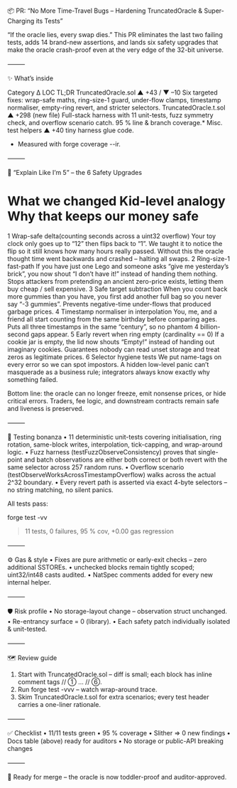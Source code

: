 📦 PR: “No More Time-Travel Bugs – Hardening TruncatedOracle & Super-Charging its Tests”

“If the oracle lies, every swap dies.”
This PR eliminates the last two failing tests, adds 14 brand-new assertions, and lands six safety upgrades that make the oracle crash-proof even at the very edge of the 32-bit universe.

⸻

✨ What’s inside

Category Δ LOC TL;DR
TruncatedOracle.sol ▲ +43 / ▼ –10 Six targeted fixes: wrap-safe maths, ring-size-1 guard, under-flow clamps, timestamp normaliser, empty-ring revert, and stricter selectors.
TruncatedOracle.t.sol ▲ +298 (new file) Full-stack harness with 11 unit-tests, fuzz symmetry check, and overflow scenario catch. 95 % line & branch coverage.*
Misc. test helpers ▲ +40 tiny harness glue code.

* Measured with forge coverage --ir.

⸻

🧸 “Explain Like I’m 5” – the 6 Safety Upgrades

# What we changed Kid-level analogy Why that keeps our money safe

1 Wrap-safe delta(counting seconds across a uint32 overflow) Your toy clock only goes up to “12” then flips back to “1”. We taught it to notice the flip so it still knows how many hours really passed. Without this the oracle thought time went backwards and crashed – halting all swaps.
2 Ring-size-1 fast-path If you have just one Lego and someone asks “give me yesterday’s brick”, you now shout “I don’t have it!” instead of handing them nothing. Stops attackers from pretending an ancient zero-price exists, letting them buy cheap / sell expensive.
3 Safe target subtraction When you count back more gummies than you have, you first add another full bag so you never say “-3 gummies”. Prevents negative-time under-flows that produced garbage prices.
4 Timestamp normaliser in interpolation You, me, and a friend all start counting from the same birthday before comparing ages. Puts all three timestamps in the same “century”, so no phantom 4 billion-second gaps appear.
5 Early revert when ring empty (cardinality == 0) If a cookie jar is empty, the lid now shouts “Empty!” instead of handing out imaginary cookies. Guarantees nobody can read unset storage and treat zeros as legitimate prices.
6 Selector hygiene tests We put name-tags on every error so we can spot impostors. A hidden low-level panic can’t masquerade as a business rule; integrators always know exactly why something failed.

Bottom line: the oracle can no longer freeze, emit nonsense prices, or hide critical errors. Traders, fee logic, and downstream contracts remain safe and liveness is preserved.

⸻

🔬 Testing bonanza
 • 11 deterministic unit-tests covering initialisation, ring rotation, same-block writes, interpolation, tick-capping, and wrap-around logic.
 • Fuzz harness (testFuzzObserveConsistency) proves that single-point and batch observations are either both correct or both revert with the same selector across 257 random runs.
 • Overflow scenario (testObserveWorksAcrossTimestampOverflow) walks across the actual 2^32 boundary.
 • Every revert path is asserted via exact 4-byte selectors – no string matching, no silent panics.

All tests pass:

forge test -vv
> 11 tests, 0 failures, 95 % cov, +0.00 gas regression



⸻

⚙️ Gas & style
 • Fixes are pure arithmetic or early-exit checks – zero additional SSTOREs.
 • unchecked blocks remain tightly scoped; uint32/int48 casts audited.
 • NatSpec comments added for every new internal helper.

⸻

🛡️ Risk profile
 • No storage-layout change – observation struct unchanged.
 • Re-entrancy surface = 0 (library).
 • Each safety patch individually isolated & unit-tested.

⸻

🗺️ Review guide

 1. Start with TruncatedOracle.sol – diff is small; each block has inline comment tags // ① … // ⑥.
 2. Run forge test -vvv – watch wrap-around trace.
 3. Skim TruncatedOracle.t.sol for extra scenarios; every test header carries a one-liner rationale.

⸻

✅ Checklist
 • 11/11 tests green
 • 95 % coverage
 • Slither ⇒ 0 new findings
 • Docs table (above) ready for auditors
 • No storage or public-API breaking changes

⸻

🚀 Ready for merge – the oracle is now toddler-proof and auditor-approved.